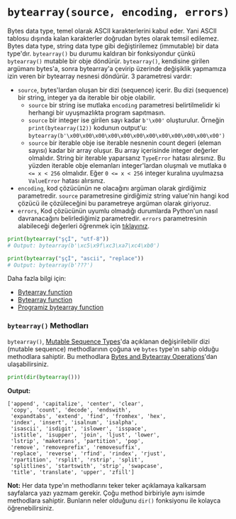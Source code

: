 # `bytearray(source, encoding, errors)`
Bytes data type, temel olarak ASCII karakterlerini kabul eder. Yani ASCII tablosu dışında kalan karakterler doğrudan bytes olarak temsil edilemez. Bytes data type, string data type gibi değiştirilemez (immutable) bir data type'dır. `bytearray()` bu durumu kaldıran bir fonksiyondur çünkü `bytearray()` mutable bir obje döndürür. `bytearray()`, kendisine girilen argümanı bytes'a, sonra bytearray'a çevirip üzerinde değişiklik yapmamıza izin veren bir bytearray nesnesi döndürür. 3 parametresi vardır:
- `source`, bytes'lardan oluşan bir dizi (sequence) içerir. Bu dizi (sequence) bir string, integer ya da iterable bir obje olabilir.
    - `source` bir string ise mutlaka `encoding` parametresi belirtilmelidir ki herhangi bir uyuşmazlıkta program sapıtmasın.
    - `source` bir integer ise girilen sayı kadar `b'\x00'` oluşturulur. Örneğin `print(bytearray(12))` kodunun output'u: `bytearray(b'\x00\x00\x00\x00\x00\x00\x00\x00\x00\x00\x00\x00')`
    - `source` bir iterable obje ise iterable nesnenin count degeri (eleman sayısı) kadar bir array oluşur. Bu array içerisinde integer değerler olmalıdır. String bir iterable yaparsanız `TypeError` hatası alırsınız. Bu yüzden iterable obje elemanları integer'lardan oluşmalı ve mutlaka `0 <= x < 256` olmalıdır. Eğer `0 <= x < 256` integer kuralına uyulmazsa `ValueError` hatası alırsınız.
- `encoding`, kod çözücünün ne olacağını argüman olarak girdiğimiz parametredir. `source` parametresine girdiğimiz string value'nin hangi kod çözücü ile çözüleceğini bu parametreye argüman olarak giriyoruz.
- `errors`, Kod çözücünün uyumlu olmadığı durumlarda Python'un nasıl davranacağını belirlediğimiz parametredir. `errors` parametresinin alabileceği değerleri öğrenmek için [tıklayınız](https://github.com/e-k-eyupoglu/python_tutorial/blob/main/.md/kullanicidan_girdi_almak/tip_donusumleri.md#strobject-encodingutf-8-errorsstrict).
```py
print(bytearray("şçİ", "utf-8"))
# Output: bytearray(b'\xc5\x9f\xc3\xa7\xc4\xb0')

print(bytearray("şçİ", "ascii", "replace"))
# Output: bytearray(b'???')
```
Daha fazla bilgi için:
- [Bytearray function](https://docs.python.org/3/library/functions.html#func-bytearray)
- [Bytearray function](https://docs.python.org/3/library/stdtypes.html#bytearray)
- [Programiz bytearray function](https://www.programiz.com/python-programming/methods/built-in/bytearray)

### `bytearray()` Methodları
`bytearray()`, [Mutable Sequence Types](https://docs.python.org/3/library/stdtypes.html#typesseq-mutable)'da açıklanan değişirilebilir dizi (mutable sequence) methodlarının çoğuna ve `bytes` type'ın sahip olduğu methodlara sahiptir. Bu methodlara [Bytes and Bytearray Operations](https://docs.python.org/3/library/stdtypes.html#bytes-methods)'dan ulaşabilirsiniz.
```py
print(dir(bytearray()))
```
**Output:**
```
['append', 'capitalize', 'center', 'clear',
 'copy', 'count', 'decode', 'endswith',
 'expandtabs', 'extend', 'find', 'fromhex', 'hex',
 'index', 'insert', 'isalnum', 'isalpha',
 'isascii', 'isdigit', 'islower', 'isspace',
 'istitle', 'isupper', 'join', 'ljust', 'lower',
 'lstrip', 'maketrans', 'partition', 'pop',
 'remove', 'removeprefix', 'removesuffix',
 'replace', 'reverse', 'rfind', 'rindex', 'rjust',
 'rpartition', 'rsplit', 'rstrip', 'split',
 'splitlines', 'startswith', 'strip', 'swapcase',
 'title', 'translate', 'upper', 'zfill']
```

**Not:** Her data type'ın methodlarını teker teker açıklamaya kalkarsam sayfalarca yazı yazmam gerekir. Çoğu method birbiriyle aynı isimde methodlara sahiptir. Bunların neler olduğunu `dir()` fonksiyonu ile kolayca öğrenebilirsiniz.